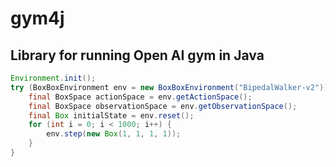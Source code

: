 # gym4j
Library for running Open AI gym in Java
---
```Java
Environment.init();
try (BoxBoxEnvironment env = new BoxBoxEnvironment("BipedalWalker-v2")) {
    final BoxSpace actionSpace = env.getActionSpace();
    final BoxSpace observationSpace = env.getObservationSpace();
    final Box initialState = env.reset();
    for (int i = 0; i < 1000; i++) {
        env.step(new Box(1, 1, 1, 1));
    }
}
```
